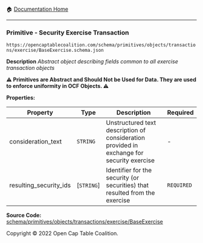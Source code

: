 :house: [Documentation Home](/README.md)

---

### Primitive - Security Exercise Transaction

`https://opencaptablecoalition.com/schema/primitives/objects/transactions/exercise/BaseExercise.schema.json`

**Description** _Abstract object describing fields common to all exercise transaction objects_

**:warning: Primitives are Abstract and Should Not be Used for Data. They are used to enforce uniformity in OCF Objects. :warning:**

**Properties:**

| Property               | Type       | Description                                                                               | Required   |
| ---------------------- | ---------- | ----------------------------------------------------------------------------------------- | ---------- |
| consideration_text     | `STRING`   | Unstructured text description of consideration provided in exchange for security exercise | -          |
| resulting_security_ids | [`STRING`] | Identifier for the security (or securities) that resulted from the exercise               | `REQUIRED` |

**Source Code:** [schema/primitives/objects/transactions/exercise/BaseExercise](/schema/primitives/objects/transactions/exercise/BaseExercise.schema.json)

Copyright © 2022 Open Cap Table Coalition.
